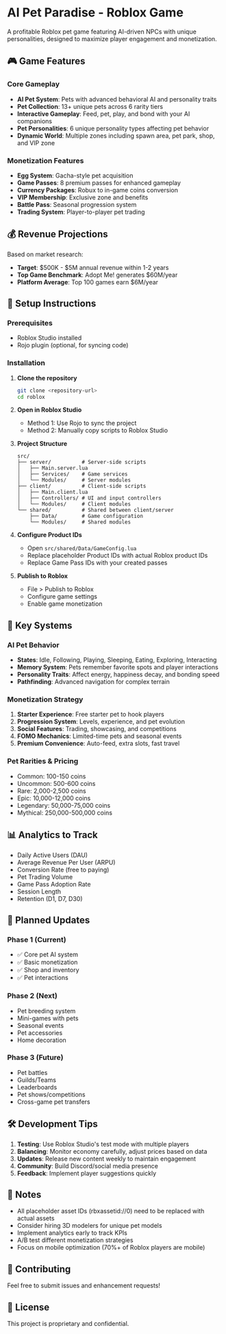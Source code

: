# AI Pet Paradise - Roblox Game

A profitable Roblox pet game featuring AI-driven NPCs with unique personalities, designed to maximize player engagement and monetization.

## 🎮 Game Features

### Core Gameplay
- **AI Pet System**: Pets with advanced behavioral AI and personality traits
- **Pet Collection**: 13+ unique pets across 6 rarity tiers
- **Interactive Gameplay**: Feed, pet, play, and bond with your AI companions
- **Pet Personalities**: 6 unique personality types affecting pet behavior
- **Dynamic World**: Multiple zones including spawn area, pet park, shop, and VIP zone

### Monetization Features
- **Egg System**: Gacha-style pet acquisition
- **Game Passes**: 8 premium passes for enhanced gameplay
- **Currency Packages**: Robux to in-game coins conversion
- **VIP Membership**: Exclusive zone and benefits
- **Battle Pass**: Seasonal progression system
- **Trading System**: Player-to-player pet trading

## 💰 Revenue Projections

Based on market research:
- **Target**: $500K - $5M annual revenue within 1-2 years
- **Top Game Benchmark**: Adopt Me! generates $60M/year
- **Platform Average**: Top 100 games earn $6M/year

## 🚀 Setup Instructions

### Prerequisites
- Roblox Studio installed
- Rojo plugin (optional, for syncing code)

### Installation

1. **Clone the repository**
   ```bash
   git clone <repository-url>
   cd roblox
   ```

2. **Open in Roblox Studio**
   - Method 1: Use Rojo to sync the project
   - Method 2: Manually copy scripts to Roblox Studio

3. **Project Structure**
   ```
   src/
   ├── server/          # Server-side scripts
   │   ├── Main.server.lua
   │   ├── Services/    # Game services
   │   └── Modules/     # Server modules
   ├── client/          # Client-side scripts
   │   ├── Main.client.lua
   │   ├── Controllers/ # UI and input controllers
   │   └── Modules/     # Client modules
   └── shared/          # Shared between client/server
       ├── Data/        # Game configuration
       └── Modules/     # Shared modules
   ```

4. **Configure Product IDs**
   - Open `src/shared/Data/GameConfig.lua`
   - Replace placeholder Product IDs with actual Roblox product IDs
   - Replace Game Pass IDs with your created passes

5. **Publish to Roblox**
   - File > Publish to Roblox
   - Configure game settings
   - Enable game monetization

## 🎯 Key Systems

### AI Pet Behavior
- **States**: Idle, Following, Playing, Sleeping, Eating, Exploring, Interacting
- **Memory System**: Pets remember favorite spots and player interactions
- **Personality Traits**: Affect energy, happiness decay, and bonding speed
- **Pathfinding**: Advanced navigation for complex terrain

### Monetization Strategy
1. **Starter Experience**: Free starter pet to hook players
2. **Progression System**: Levels, experience, and pet evolution
3. **Social Features**: Trading, showcasing, and competitions
4. **FOMO Mechanics**: Limited-time pets and seasonal events
5. **Premium Convenience**: Auto-feed, extra slots, fast travel

### Pet Rarities & Pricing
- Common: 100-150 coins
- Uncommon: 500-600 coins
- Rare: 2,000-2,500 coins
- Epic: 10,000-12,000 coins
- Legendary: 50,000-75,000 coins
- Mythical: 250,000-500,000 coins

## 📊 Analytics to Track

- Daily Active Users (DAU)
- Average Revenue Per User (ARPU)
- Conversion Rate (free to paying)
- Pet Trading Volume
- Game Pass Adoption Rate
- Session Length
- Retention (D1, D7, D30)

## 🔄 Planned Updates

### Phase 1 (Current)
- ✅ Core pet AI system
- ✅ Basic monetization
- ✅ Shop and inventory
- ✅ Pet interactions

### Phase 2 (Next)
- Pet breeding system
- Mini-games with pets
- Seasonal events
- Pet accessories
- Home decoration

### Phase 3 (Future)
- Pet battles
- Guilds/Teams
- Leaderboards
- Pet shows/competitions
- Cross-game pet transfers

## 🛠️ Development Tips

1. **Testing**: Use Roblox Studio's test mode with multiple players
2. **Balancing**: Monitor economy carefully, adjust prices based on data
3. **Updates**: Release new content weekly to maintain engagement
4. **Community**: Build Discord/social media presence
5. **Feedback**: Implement player suggestions quickly

## 📝 Notes

- All placeholder asset IDs (rbxassetid://0) need to be replaced with actual assets
- Consider hiring 3D modelers for unique pet models
- Implement analytics early to track KPIs
- A/B test different monetization strategies
- Focus on mobile optimization (70%+ of Roblox players are mobile)

## 🤝 Contributing

Feel free to submit issues and enhancement requests!

## 📄 License

This project is proprietary and confidential.